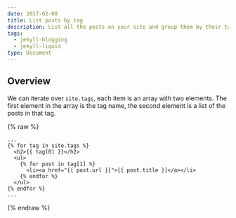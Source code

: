 ```yaml
---
date: 2017-02-08
title: List posts by tag
description: List all the posts on your site and group them by their tag
tags:
  - jekyll-blogging
  - jekyll-liquid
type: Document
---
```

## Overview

We can iterate over `site.tags`, each item is an array with two elements. The first element in the array is the tag name, the second element is a list of the posts in that tag.

{% raw %}
~~~liquid
...
{% for tag in site.tags %}
  <h2>{{ tag[0] }}</h2>
  <ul>
    {% for post in tag[1] %}
      <li><a href="{{ post.url }}">{{ post.title }}</a></li>
    {% endfor %}
  </ul>
{% endfor %}
...
~~~
{% endraw %}
